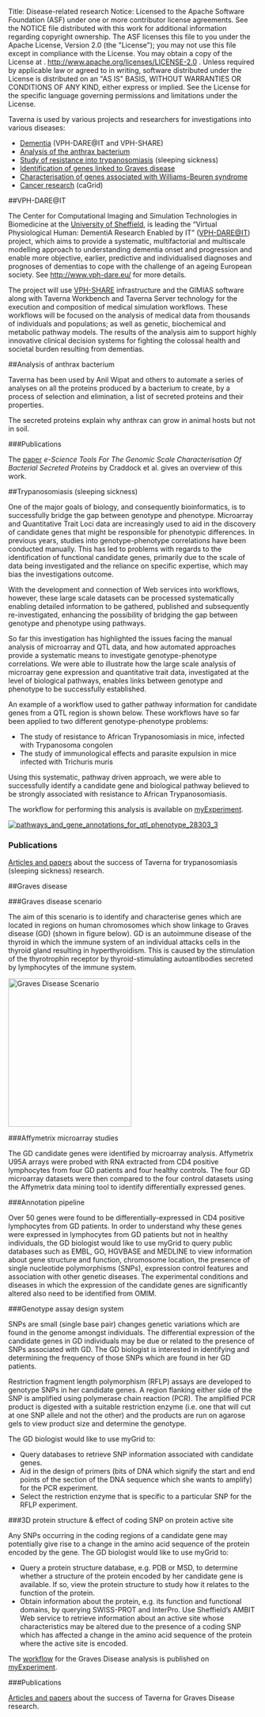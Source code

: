 Title:     Disease-related research
Notice:    Licensed to the Apache Software Foundation (ASF) under one
           or more contributor license agreements.  See the NOTICE file
           distributed with this work for additional information
           regarding copyright ownership.  The ASF licenses this file
           to you under the Apache License, Version 2.0 (the
           "License"); you may not use this file except in compliance
           with the License.  You may obtain a copy of the License at
           .
             http://www.apache.org/licenses/LICENSE-2.0
           .
           Unless required by applicable law or agreed to in writing,
           software distributed under the License is distributed on an
           "AS IS" BASIS, WITHOUT WARRANTIES OR CONDITIONS OF ANY
           KIND, either express or implied.  See the License for the
           specific language governing permissions and limitations
           under the License.

Taverna is used by various projects and researchers for investigations into various diseases:

 - [Dementia](#vph-dareit) (VPH-DARE@IT and VPH-SHARE)
 - [Analysis of the anthrax bacterium](#analysis-of-anthrax-bacterium)
 - [Study of resistance into trypanosomiasis](#trypanosomiasis) (sleeping sickness)
 - [Identification of genes linked to Graves disease](#graves-disease)
 - [Characterisation of genes associated with Williams-Beuren syndrome](#williams-beuren-syndrome)
 - [Cancer research](/introduction/related-projects#cagrid) (caGrid)

<a name="vph-dareit"></a>
##VPH-DARE@IT

The Center for Computational Imaging and Simulation Technologies in Biomedicine at the 
   [University of Sheffield](http://sheffield.ac.uk/), is leading the “Virtual Physiological Human: 
   DementiA Research Enabled by IT” ([VPH-DARE@IT](http://www.vph-dare.eu/)) project, 
   which aims to provide a systematic, 
   multifactorial and multiscale modelling approach to understanding dementia onset and 
   progression and enable more objective, earlier, 
   predictive and individualised diagnoses and prognoses of dementias to cope with the challenge of an ageing European society. 
   See <http://www.vph-dare.eu/> for more details.

The project will use [VPH-SHARE](http://vph-share.eu/) infrastructure and 
   the GIMIAS software along with Taverna Workbench and Taverna Server technology for the execution and 
   composition of medical simulation workflows. 
These workflows will be focused on the analysis of medical data from thousands of individuals and populations; 
   as well as genetic, biochemical and metabolic pathway models. 
The results of the analysis aim to support highly innovative clinical decision systems for 
   fighting the colossal health and societal burden resulting from dementias.


<a name="analysis-of-anthrax-bacterium"></a>
##Analysis of anthrax bacterium

Taverna has been used by Anil Wipat and others to automate a series of analyses on all the proteins 
   produced by a bacterium to create, by a process of selection and elimination, 
   a list of secreted proteins and their properties.

The secreted proteins explain why anthrax can grow in animal hosts but not in soil.

###Publications

The [paper](http://www.mygrid.org.uk/outreach/publications/craddock2006/)
   *e-Science Tools For The Genomic Scale Characterisation Of Bacterial Secreted Proteins* 
   by Craddock et al. gives an overview of this work.


<a name="trypanosomiasis"></a>
##Trypanosomiasis (sleeping sickness)
                    
One of the major goals of biology, and consequently bioinformatics, 
   is to successfully bridge the gap between genotype and phenotype. 
Microarray and Quantitative Trait Loci data are increasingly used to aid in the discovery of candidate genes 
   that might be responsible for phenotypic differences. 
In previous years, studies into genotype-phenotype correlations have been conducted manually. 
This has led to problems with regards to the identification of functional candidate genes, 
   primarily due to the scale of data being investigated and the reliance on specific expertise, 
   which may bias the investigations outcome.

With the development and connection of Web services into workflows, however, 
   these large scale datasets can be processed systematically enabling detailed information to be gathered, 
   published and subsequently re-investigated, 
   enhancing the possibility of bridging the gap between genotype and phenotype using pathways.

So far this investigation has highlighted the issues facing the manual analysis of microarray and QTL data, 
   and how automated approaches provide a systematic means to investigate genotype-phenotype correlations. 
We were able to illustrate how the large scale analysis of microarray gene expression and quantitative trait data, 
   investigated at the level of biological pathways, 
   enables links between genotype and phenotype to be successfully established.

An example of a workflow used to gather pathway information for candidate genes from a QTL region is shown below. 
These workflows have so far been applied to two different genotype-phenotype problems:

 - The study of resistance to African Trypanosomiasis in mice, infected with Trypanosoma congolen
 - The study of immunological effects and parasite expulsion in mice infected with Trichuris muris

Using this systematic, 
   pathway driven approach, we were able to successfully identify a candidate gene and 
   biological pathway believed to be strongly associated with resistance to African Trypanosomiasis.

The workflow for performing this analysis is available on 
   [myExperiment](http://www.myexperiment.org/workflows/16).

[![pathways_and_gene_annotations_for_qtl_phenotype_28303_3](/img/trypanosomiasis.jpg)](http://www.myexperiment.org/workflows/16)

<h3>Publications</h3>

[Articles and papers](http://www.mygrid.org.uk/bibsearch-results/?bibliography_subject=trypanosomiasis) 
   about the success of Taverna for trypanosomiasis (sleeping sickness) research.

<a name="graves-disease"></a>
##Graves disease

###Graves disease scenario

The aim of this scenario is to identify and characterise genes which are located in regions on human chromosomes 
   which show linkage to Graves disease (GD) (shown in figure below). 
GD is an autoimmune disease of the thyroid in which the immune system of an individual attacks cells 
   in the thyroid gland resulting in hyperthyroidism. 
This is caused by the stimulation of the thyrotrophin receptor by thyroid-stimulating autoantibodies secreted by 
   lymphocytes of the immune system.

<a href="/img/gravesdiseasescenario_1.png">
   <img title="gravesdiseasescenario_1" src="/img/gravesdiseasescenario_1.png" 
        alt="Graves Disease Scenario" width="249" height="300" /></a>

###Affymetrix microarray studies

The GD candidate genes were identified by microarray analysis. 
Affymetrix U95A arrays were probed with RNA extracted from CD4 positive lymphocytes from four GD patients 
   and four healthy controls. 
The four GD microarray datasets were then compared to the four control datasets using 
   the Affymetrix data mining tool to identify differentially expressed genes.

###Annotation pipeline

Over 50 genes were found to be differentially-expressed in CD4 positive lymphocytes from GD patients. 
In order to understand why these genes were expressed in lymphocytes from GD patients but not in healthy individuals, 
   the GD biologist would like to use myGrid to query public databases such as 
   EMBL, GO, HGVBASE and MEDLINE to view information about gene structure and function, 
   chromosome location, the presence of single nucleotide polymorphisms (SNPs), 
   expression control features and association with other genetic diseases. 
The experimental conditions and diseases in which the expression of the candidate genes 
   are significantly altered also need to be identified from OMIM.

###Genotype assay design system

SNPs are small (single base pair) changes genetic variations which are found in the genome amongst individuals. 
The differential expression of the candidate genes in GD individuals may be due or related to the presence of 
   SNPs associated with GD. 
The GD biologist is interested in identifying and determining the frequency of those SNPs which are found in her GD patients.

Restriction fragment length polymorphism (RFLP) assays are developed to genotype SNPs in her candidate genes. 
A region flanking either side of the SNP is amplified using polymerase chain reaction (PCR). 
The amplified PCR product is digested with a suitable restriction enzyme 
   (i.e. one that will cut at one SNP allele and not the other) 
   and the products are run on agarose gels to view product size and determine the genotype.

The GD biologist would like to use myGrid to:

 - Query databases to retrieve SNP information associated with candidate genes.
 - Aid in the design of primers 
     (bits of DNA which signify the start and end points of the section of the DNA sequence which she wants to amplify) 
     for the PCR experiment.
 - Select the restriction enzyme that is specific to a particular SNP for the RFLP experiment.

###3D protein structure &amp; effect of coding SNP on protein active site

Any SNPs occurring in the coding regions of a candidate gene may potentially give rise to 
   a change in the amino acid sequence of the protein encoded by the gene. 
The GD biologist would like to use myGrid to:

 - Query a protein structure database, e.g. PDB or MSD, 
      to determine whether a structure of the protein encoded by her candidate gene is available. 
   If so, view the protein structure to study how it relates to the function of the protein.
 - Obtain information about the protein, e.g. its function and functional domains, by querying SWISS-PROT and InterPro. 
   Use Sheffield’s AMBIT Web service to retrieve information about an active site whose characteristics 
      may be altered due to the presence of a coding SNP which has affected a change in the amino acid sequence 
      of the protein where the active site is encoded.

The [workflow](http://www.myexperiment.org/workflows/28) 
   for the Graves Disease analysis is published on [myExperiment](http://www.myexperiment.org/).

###Publications

[Articles and papers](http://www.mygrid.org.uk/bibsearch-results/?bibliography_subject=graves-disease)
   about the success of Taverna for Graves Disease research.
